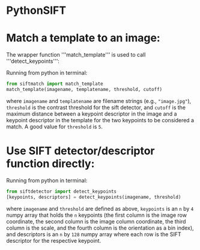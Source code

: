 # PythonSIFT



# Match a template to an image:
The wrapper function '''match_template''' is used to call '''detect_keypoints''':

Running from python in terminal:
```python
from siftmatch import match_template
match_template(imagename, templatename, threshold, cutoff)
```
where ```imagename``` and ```templatename``` are filename strings (e.g., ```"image.jpg"```), ```threshold``` is the contrast threshold for the sift detector, and ```cutoff``` is the maximum distance between a keypoint descriptor in the image and a keypoint descriptor in the template for the two keypoints to be considered a match. A good value for ```threshold``` is ```5```.


# Use SIFT detector/descriptor function directly:

Running from python in terminal:
```python
from siftdetector import detect_keypoints
[keypoints, descriptors] = detect_keypoints(imagename, threshold)
```
where ```imagename``` and ```threshold``` are defined as above, ```keypoints``` is an ```n``` by ```4``` numpy array that holds the ```n``` keypoints (the first column is the image row coordinate, the second column is the image column coordinate, the third column is the scale, and the fourth column is the orientation as a bin index), and descriptors is an ```n``` by ```128``` numpy array where each row is the SIFT descriptor for the respective keypoint.
